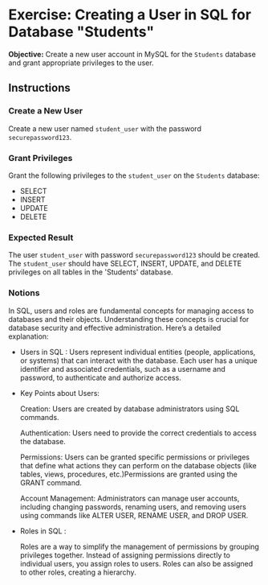 # Exercise: Creating a User in SQL for Database "Students"

**Objective:** Create a new user account in MySQL for the `Students` database and grant appropriate privileges to the user.

## Instructions

### Create a New User

Create a new user named `student_user` with the password `securepassword123`.

### Grant Privileges
Grant the following privileges to the `student_user` on the `Students` database:

- SELECT
- INSERT
- UPDATE
- DELETE

### Expected Result

The user `student_user` with password `securepassword123` should be created.
The `student_user` should have SELECT, INSERT, UPDATE, and DELETE privileges on all tables in the 'Students' database.

### Notions

In SQL, users and roles are fundamental concepts for managing access to databases and their objects. Understanding these concepts is crucial for database security and effective administration. Here’s a detailed explanation:

- Users in SQL :
    Users represent individual entities (people, applications, or systems) that can interact with the database. Each user has a unique identifier and associated credentials, such as a username and password, to authenticate and authorize access.

- Key Points about Users: 

     Creation: Users are created by database administrators using SQL commands.

    Authentication: Users need to provide the correct credentials to access the database.

    Permissions: Users can be granted specific permissions or privileges that define what actions they can perform on the database objects (like tables, views, procedures, etc.)Permissions are granted using the GRANT command.

    Account Management: Administrators can manage user accounts, including changing passwords, renaming users, and removing users using commands like ALTER USER, RENAME USER,
    and DROP USER.

- Roles in SQL : 

    Roles are a way to simplify the management of permissions by grouping privileges together. Instead of assigning permissions directly to individual users, you assign roles to users. Roles can also be assigned to other roles, creating a hierarchy.

